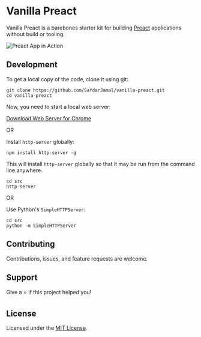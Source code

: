 # Vanilla Preact

Vanilla Preact is a barebones starter kit for building [Preact](https://preactjs.com) applications without build or tooling.

<p>
  <img alt="Preact App in Action" src="https://user-images.githubusercontent.com/48409548/71832024-dd72bd00-30cb-11ea-8f12-75451f5f8950.png">
</p>

## Development

To get a local copy of the code, clone it using git:

```
git clone https://github.com/SafdarJamal/vanilla-preact.git
cd vanilla-preact
```

Now, you need to start a local web server:

[Download Web Server for Chrome](https://chrome.google.com/webstore/detail/web-server-for-chrome/ofhbbkphhbklhfoeikjpcbhemlocgigb)

OR

Install `http-server` globally:

```
npm install http-server -g
```

This will install `http-server` globally so that it may be run from the command line anywhere.

```
cd src
http-server
```

OR

Use Python's `SimpleHTTPServer`:

```
cd src
python -m SimpleHTTPServer
```

## Contributing

Contributions, issues, and feature requests are welcome.

## Support

Give a ⭐️ if this project helped you!

## License

Licensed under the [MIT License](https://github.com/SafdarJamal/vanilla-preact/blob/master/LICENSE).
